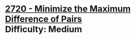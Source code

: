# [2720 - Minimize the Maximum Difference of Pairs](https://leetcode.com/problems/minimize-the-maximum-difference-of-pairs/) </br> Difficulty: Medium